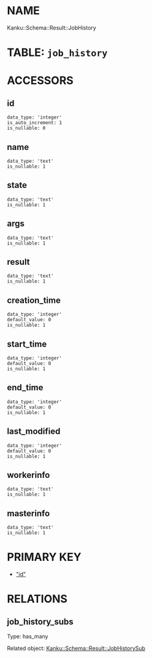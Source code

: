# NAME

Kanku::Schema::Result::JobHistory

# TABLE: `job_history`

# ACCESSORS

## id

    data_type: 'integer'
    is_auto_increment: 1
    is_nullable: 0

## name

    data_type: 'text'
    is_nullable: 1

## state

    data_type: 'text'
    is_nullable: 1

## args

    data_type: 'text'
    is_nullable: 1

## result

    data_type: 'text'
    is_nullable: 1

## creation\_time

    data_type: 'integer'
    default_value: 0
    is_nullable: 1

## start\_time

    data_type: 'integer'
    default_value: 0
    is_nullable: 1

## end\_time

    data_type: 'integer'
    default_value: 0
    is_nullable: 1

## last\_modified

    data_type: 'integer'
    default_value: 0
    is_nullable: 1

## workerinfo

    data_type: 'text'
    is_nullable: 1

## masterinfo

    data_type: 'text'
    is_nullable: 1

# PRIMARY KEY

- ["id"](#id)

# RELATIONS

## job\_history\_subs

Type: has\_many

Related object: [Kanku::Schema::Result::JobHistorySub](./Kanku%3A%3ASchema%3A%3AResult%3A%3AJobHistorySub.md)
